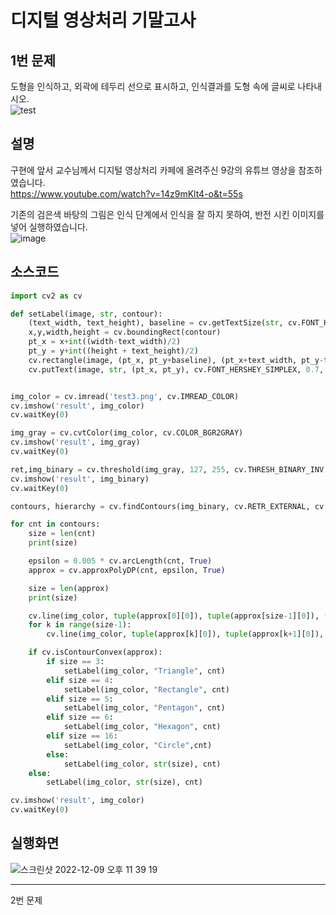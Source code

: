 디지털 영상처리 기말고사
==================
1번 문제
---
도형을 인식하고, 외곽에 테두리 선으로 표시하고, 인식결과를 도형 속에 글씨로 나타내시오.   
![test](https://user-images.githubusercontent.com/105781767/206727809-4a5f74fb-60c1-4cd4-8f37-de88d9da7625.png)   

설명
---
구현에 앞서 교수님께서 디지털 영상처리 카페에 올려주신 9강의 유튜브 영상을 참조하였습니다.   
https://www.youtube.com/watch?v=14z9mKlt4-o&t=55s   

기존의 검은색 바탕의 그림은 인식 단계에서 인식을 잘 하지 못하여, 반전 시킨 이미지를 넣어 실행하였습니다.   
![image](https://user-images.githubusercontent.com/105781767/206728335-9c8d575f-1315-41f2-a118-683508413ee5.png)

소스코드
---
~~~py
import cv2 as cv

def setLabel(image, str, contour):
    (text_width, text_height), baseline = cv.getTextSize(str, cv.FONT_HERSHEY_SIMPLEX, 0.7, 1)
    x,y,width,height = cv.boundingRect(contour)
    pt_x = x+int((width-text_width)/2)
    pt_y = y+int((height + text_height)/2)
    cv.rectangle(image, (pt_x, pt_y+baseline), (pt_x+text_width, pt_y-text_height), (200,200,200), cv.FILLED)
    cv.putText(image, str, (pt_x, pt_y), cv.FONT_HERSHEY_SIMPLEX, 0.7, (0,0,0), 1, 8)


img_color = cv.imread('test3.png', cv.IMREAD_COLOR)
cv.imshow('result', img_color)
cv.waitKey(0)

img_gray = cv.cvtColor(img_color, cv.COLOR_BGR2GRAY)
cv.imshow('result', img_gray)
cv.waitKey(0)

ret,img_binary = cv.threshold(img_gray, 127, 255, cv.THRESH_BINARY_INV|cv.THRESH_OTSU)
cv.imshow('result', img_binary)
cv.waitKey(0)

contours, hierarchy = cv.findContours(img_binary, cv.RETR_EXTERNAL, cv.CHAIN_APPROX_SIMPLE)

for cnt in contours:
    size = len(cnt)
    print(size)

    epsilon = 0.005 * cv.arcLength(cnt, True)
    approx = cv.approxPolyDP(cnt, epsilon, True)

    size = len(approx)
    print(size)

    cv.line(img_color, tuple(approx[0][0]), tuple(approx[size-1][0]), (0, 255, 0), 3)
    for k in range(size-1):
        cv.line(img_color, tuple(approx[k][0]), tuple(approx[k+1][0]), (0, 255, 0), 3)

    if cv.isContourConvex(approx):
        if size == 3:
            setLabel(img_color, "Triangle", cnt)
        elif size == 4:
            setLabel(img_color, "Rectangle", cnt)
        elif size == 5:
            setLabel(img_color, "Pentagon", cnt)
        elif size == 6:
            setLabel(img_color, "Hexagon", cnt)
        elif size == 16:
            setLabel(img_color, "Circle",cnt)
        else:
            setLabel(img_color, str(size), cnt)
    else:
        setLabel(img_color, str(size), cnt)

cv.imshow('result', img_color)
cv.waitKey(0)
~~~
실행화면
---
![스크린샷 2022-12-09 오후 11 39 19](https://user-images.githubusercontent.com/105781767/206729380-8d9b44ac-2a8e-466e-86db-0a8f09c9752f.png)   

--------------------------------------------------------------------------------------------

2번 문제

